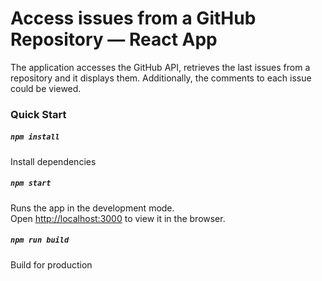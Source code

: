 # Access issues from a GitHub Repository — React App
The application accesses the GitHub API, retrieves the last issues from a repository and it displays them. Additionally, the comments to each issue could be viewed.

### Quick Start
##### `npm install`  
Install dependencies

##### `npm start`
Runs the app in the development mode.\
Open [http://localhost:3000](http://localhost:3000) to view it in the browser.

##### `npm run build`
Build for production
